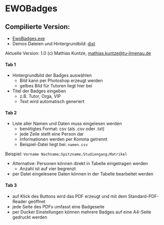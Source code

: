 # EWOBadges

## Compilierte Version:
* [EwoBadges.exe](https://github.com/KuntzeM/EWOBadges/blob/master/dist/EWOBadges.exe)
* Demos Dateien und Hintergrundbild: [dist](https://github.com/KuntzeM/EWOBadges/tree/master/dist)

Aktuelle Version: 1.0
(c) Mathias Kuntze,  mathias.kuntze@tu-ilmenau.de

#### Tab 1
* Hintergrundbild der Badges auswählen
    * Bild kann per Photoshop erzeugt werden
    * gelbes Bild für Tutoren liegt hier bei
* Titel der Badges eingeben
    * z.B. Tutor, Orga, VIP
    * Text wird automatisch generiert

#### Tab 2
* Liste aller Namen und Daten muss eingelesen werden
    * benötigtes Format: csv (als .csv oder .txt)
    * jede Zeile stellt eine Person dar
    * Informationen werden per Komma getrennt 
    * Beispiel-Datei liegt bei: `namen.csv`
    
Beispiel: `Vorname Nachname;Spitzname;Studiengang;Matrikel`

* Alternative: Personen können direkt in Tabelle eingetragen werden
    * Anzahl ist auf vier begrenzt
* per Datei eingelesene Daten können in der Tabelle bearbeitet werden


#### Tab 3
* auf Klick des Buttons wird das PDF erzeugt und mit dem Standard-PDF-Reader geöffnet
* jede Seite des PDFs umfasst eine Badgeseite
* per Ducker Einstellungen können mehrere Badges auf eine A4-Seite gedruckt werden